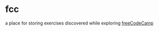 # fcc

a place for storing exercises discovered while exploring [freeCodeCamp](https://www.freecodecamp.org)